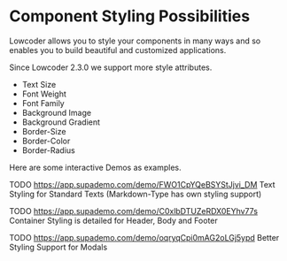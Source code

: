 # Component Styling Possibilities

Lowcoder allows you to style your components in many ways and so enables you to build beautiful and customized applications.

Since Lowcoder 2.3.0 we support more style attributes.

* Text Size
* Font Weight
* Font Family
* Background Image
* Background Gradient
* Border-Size
* Border-Color
* Border-Radius

Here are some interactive Demos as examples.

TODO https://app.supademo.com/demo/FWO1CpYQeBSYStJjvi_DM
Text Styling for Standard Texts (Markdown-Type has own styling support)

TODO https://app.supademo.com/demo/C0xlbDTUZeRDX0EYhv77s
Container Styling is detailed for Header, Body and Footer

TODO https://app.supademo.com/demo/oqryqCpi0mAG2oLGj5ypd
Better Styling Support for Modals
